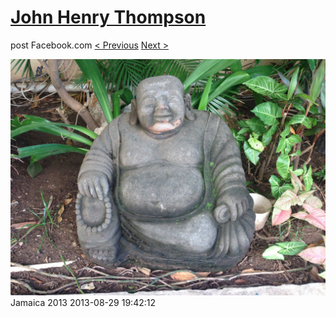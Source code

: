 # [John Henry Thompson](../README.md)
post Facebook.com
[< Previous](2013-08-29-65.md) [Next >](2013-08-29-67.md)

[![](../media/2013-08-29/Jamaica-2077.jpg)](../README.md)
Jamaica 2013
2013-08-29 19:42:12